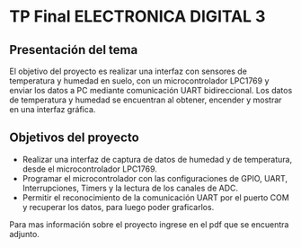 # TP Final ELECTRONICA DIGITAL 3

## Presentación del tema
El objetivo del proyecto es realizar una interfaz con sensores de temperatura y humedad en suelo, con un microcontrolador LPC1769 y enviar los datos a PC mediante comunicación UART bidireccional. Los datos de temperatura y humedad se encuentran al obtener, encender y mostrar en una interfaz gráfica.

## Objetivos del proyecto
- Realizar una interfaz de captura de datos de humedad y de temperatura, desde el
microcontrolador LPC1769.
- Programar el microcontrolador con las configuraciones de GPIO, UART, Interrupciones, Timers y la lectura de los canales de ADC.
- Permitir el reconocimiento de la comunicación UART por el puerto COM y recuperar los datos, para luego poder graficarlos.

Para mas información sobre el proyecto ingrese en el pdf que se encuentra adjunto.
